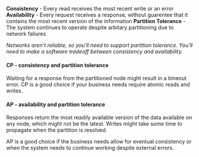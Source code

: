 **Consistency** - Every read receives the most recent write or an error
**Availability** - Every request receives a response, without guarentee that it contains the most recent version of the information
**Partition Tolerance** - The system continues to operate despite arbitary partitioning due to network faliures

_Networks aren't reliable, so you'll need to support partition tolerance. You'll need to make a software tradeoff between consistency and availability._

#### CP - consistency and partition tolerance

Waiting for a response from the partitioned node might result in a timeout error. CP is a good choice if your business needs require atomic reads and writes.

#### AP - availability and partition tolerance

Responses return the most readily available version of the data available on any node, which might not be the latest. Writes might take some time to propagate when the partition is resolved.

AP is a good choice if the business needs allow for eventual consistency or when the system needs to continue working despite external errors.